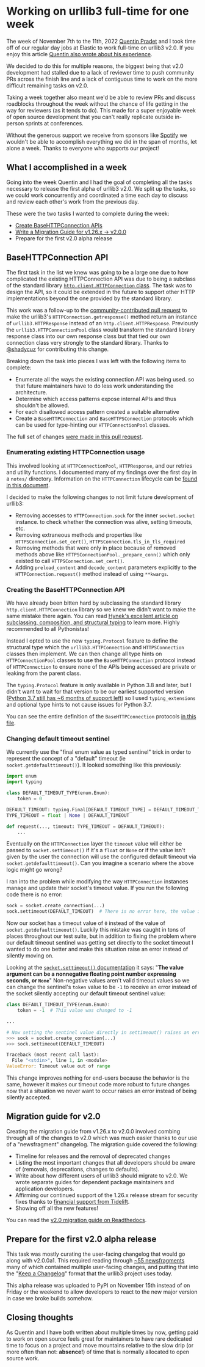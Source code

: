 # Working on urllib3 full-time for one week

The week of November 7th to the 11th, 2022 [Quentin Pradet](https://quentin.pradet.me) and I took time off of our regular day jobs at Elastic to work full-time on urllib3 v2.0. If you enjoy this article [Quentin also wrote about his experience](https://quentin.pradet.me/blog/i-got-paid-to-work-on-open-source-3.html).

We decided to do this for multiple reasons, the biggest being that v2.0 development had
stalled due to a lack of reviewer time to push community PRs across the finish line and a
lack of contiguous time to work on the more difficult remaining tasks on v2.0.

Taking a week together also meant we'd be able to review PRs and discuss roadblocks throughout the
week without the chance of life getting in the way for reviewers (as it tends to do). This made for a super enjoyable week of
open source development that you can't really replicate outside in-person sprints at conferences.

Without the generous support we receive from sponsors like [Spotify](https://engineering.atspotify.com/2022/06/say-hello-to-the-recipients-of-the-2022-spotify-foss-fund/) we wouldn't be able to
accomplish everything we did in the span of months, let alone a week. Thanks to everyone who supports our project!

## What I accomplished in a week

Going into the week Quentin and I had the goal of completing all the tasks necessary to release the first
alpha of urllib3 v2.0. We split up the tasks, so we could work concurrently and coordinated a time each day
to discuss and review each other's work from the previous day.

These were the two tasks I wanted to complete during the week:

- [Create BaseHTTPConnection APIs](https://github.com/urllib3/urllib3/issues/1985)
- [Write a Migration Guide for v1.26.x -> v2.0.0](https://github.com/urllib3/urllib3/issues/1973)
- Prepare for the first v2.0 alpha release

## BaseHTTPConnection API

The first task in the list we knew was going to be a large one due to how complicated the existing HTTPConnection API was
due to being a subclass of the standard library [`http.client.HTTPConnection` class](https://docs.python.org/3/library/http.client.html#http.client.HTTPConnection).
The task was to design the API, so it could be extended in the future to support other HTTP implementations beyond the one provided by the standard library.

This work was a follow-up to the [community-contributed pull request](https://github.com/urllib3/urllib3/pull/2649) to make the urllib3's `HTTPConnection.getresponse()` method return an instance of `urllib3.HTTPResponse`
instead of an `http.client.HTTPResponse`. Previously the `urllib3.HTTPConnectionPool` class would transform the standard library response class into
our own response class but that tied our own connection class very strongly to the standard library. Thanks to [@shadycuz](https://github.com/shadycuz) for contributing this change.

Breaking down the task into pieces I was left with the following items to complete:

- Enumerate all the ways the existing connection API was being used.
  so that future maintainers have to do less work understanding the architecture.
- Determine which access patterns expose internal APIs and thus shouldn't be allowed. 
- For each disallowed access pattern created a suitable alternative
- Create a `BaseHTTPConnection` and `BaseHTTPSConnection` protocols which can be used for type-hinting our `HTTPConnectionPool` classes.

The full set of changes [were made in this pull request](https://github.com/urllib3/urllib3/pull/2768).

### Enumerating existing HTTPConnection usage

This involved looking at `HTTPConnectionPool`, `HTTPResponse`, and our retries and utility functions. 
I documented many of my findings over the first day in a `notes/` directory. Information on the
`HTTPConnection` lifecycle can be [found in this document](https://github.com/urllib3/urllib3/blob/main/notes/connection-lifecycle.md).

I decided to make the following changes to not limit future development of urllib3:

- Removing accesses to `HTTPConnection.sock` for the inner `socket.socket` instance.
  to check whether the connection was alive, setting timeouts, etc.
- Removing extraneous methods and properties like `HTTPSConnection.set_cert()`, `HTTPSConnection.tls_in_tls_required`
- Removing methods that were only in place because of removed methods above like `HTTPSConnectionPool._prepare_conn()` which only existed to call `HTTPSConnection.set_cert()`.
- Adding `preload_content` and `decode_content` parameters explicitly to the `HTTPConnection.request()` method instead of
  using `**kwargs`.

### Creating the BaseHTTPConnection API

We have already been bitten hard by subclassing the standard library `http.client.HTTPConnection` library so we knew we didn't want to make the same mistake there again. You can read [Hynek's excellent article on subclassing, composition, and structural typing](https://hynek.me/articles/python-subclassing-redux) to learn more. Highly recommended to all Pythonistas!

Instead I opted to use the new `typing.Protocol` feature to define the structural type which the `urllib3.HTTPConnection` and `HTTPSConnection` classes then implement. We can then change all type hints on `HTTPConnectionPool` classes to use the `BaseHTTPConnection` protocol instead of `HTTPConnection` to ensure none of the APIs being accessed are private or leaking from the parent class.

The `typing.Protocol` feature is only available in Python 3.8 and later, but I didn't want to wait for that version to be our earliest supported version ([Python 3.7 still has ~6 months of support left](https://endoflife.date/python)) so I used `typing_extensions` and optional type hints to not cause issues for Python 3.7.

You can see the entire definition of the `BaseHTTPConnection` protocols [in this file](https://github.com/urllib3/urllib3/blob/main/src/urllib3/_base_connection.py).

### Changing default timeout sentinel

We currently use the "final enum value as typed sentinel" trick in order to represent the concept of a "default" timeout (ie `socket.getdefaulttimeout()`). It looked something like this previously:

```python
import enum
import typing

class DEFAULT_TIMEOUT_TYPE(enum.Enum):
    token = 0

DEFAULT_TIMEOUT: typing.Final[DEFAULT_TIMEOUT_TYPE] = DEFAULT_TIMEOUT_TYPE.token
TYPE_TIMEOUT = float | None | DEFAULT_TIMEOUT

def request(..., timeout: TYPE_TIMEOUT = DEFAULT_TIMEOUT):
    ...
```

Eventually on the `HTTPConnection` layer the `timeout` value will either be passed to `socket.settimeout()` if it's a `float` or `None` or if the value isn't given by the user the connection will use the configured default timeout via `socket.getdefaulttimeout()`. Can you imagine a scenario where the above logic might go wrong?

I ran into the problem while modifying the way `HTTPConnection` instances manage and update their socket's timeout value. If you run the following code there is no error:

```python
sock = socket.create_connection(...)
sock.settimeout(DEFAULT_TIMEOUT)  # There is no error here, the value is 0!
```

Now our socket has a timeout value of `0` instead of the value of `socket.getdefaulttimeout()`. Luckily this mistake was caught in tons of places throughout our test suite, but in addition to fixing the problem where our default timeout sentinel was getting set directly to the socket timeout I wanted to do one better and make this situation raise an error instead of silently moving on.

Looking at the [`socket.settimeout()` documentation](https://docs.python.org/3/library/socket.html#socket.socket.settimeout) it says: "**The value argument can be a nonnegative floating point number expressing seconds, or `None`**" Non-negative values aren't valid timeout values so we can change the sentinel's `token` value to be `-1` to receive an error instead of the socket silently accepting our default timeout sentinel value:

```python
class DEFAULT_TIMEOUT_TYPE(enum.Enum):
    token = -1  # This value was changed to -1

...

# Now setting the sentinel value directly in settimeout() raises an error.
>>> sock = socket.create_connection(...)
>>> sock.settimeout(DEFAULT_TIMEOUT)

Traceback (most recent call last):
  File "<stdin>", line 1, in <module>
ValueError: Timeout value out of range
```

This change improves nothing for end-users because the behavior is the same, however it makes our timeout code more robust to future changes now that a situation we never want to occur raises an error instead of being silently accepted.

## Migration guide for v2.0

Creating the migration guide from v1.26.x to v2.0.0 involved combing through all of the changes to v2.0 which was much easier thanks to our use of a "newsfragment" changelog. The migration guide covered the following:

- Timeline for releases and the removal of deprecated changes
- Listing the most important changes that all developers should be aware of (removals, deprecations, changes to defaults).
- Write about how different users of urllib3 should migrate to v2.0. We wrote separate guides for dependent package maintainers and application developers.
- Affirming our continued support of the 1.26.x release stream for security fixes thanks to [financial support from Tidelift](https://tidelift.com/subscription/pkg/pypi-urllib3).
- Showing off all the new features!

You can read the [v2.0 migration guide on Readthedocs](https://urllib3.readthedocs.io/en/latest/v2-migration-guide.html#migrating-from-1-x-to-2-0).

## Prepare for the first v2.0 alpha release

This task was mostly curating the user-facing changelog that would go along with v2.0.0a1. This required reading through [~55 newsfragments](https://github.com/urllib3/urllib3/blob/main/CHANGES.rst) many of which contained multiple user-facing changes, and putting that into the "[Keep a Changelog](https://keepachangelog.com)" format that the urllib3 project uses today.

This alpha release was uploaded to PyPI on November 15th instead of on Friday or the weekend to allow developers to react to the new major version in case we broke builds somehow.

## Closing thoughts

As Quentin and I have both written about multiple times by now, getting paid to work on open source feels great for maintainers to have rare dedicated time to focus on a project and move mountains relative to the slow drip (or more often than not: **absence!**) of time that is normally allocated to open source work.
